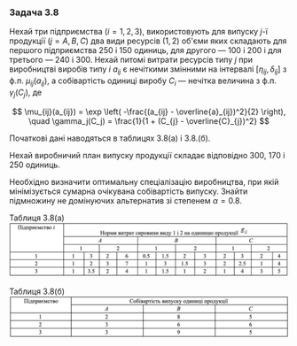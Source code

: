 ### Задача 3.8 

Нехай три підприємства $(i=1, 2, 3)$, використовують для випуску $j$-ї продукції $(j= A, B, C)$ два види ресурсів $(1, 2)$ об'єми яких складають для першого підприємства 250 і 150 одиниць, для другого –– 100 і 200 і для третього –– 240 і 300. Нехай питомі витрати ресурсів типу $j$ при виробництві виробів типу $i$ $a_{ij}$ є нечіткими змінними на інтервалі $[\eta_{ij}, \delta_{ij}]$ з ф.п. $\mu_{ij}(a_{ij})$, а собівартість одиниці виробу $C_i$  –– нечітка величина з ф.п. $\gamma_j(C_j)$, де 


$$ \mu_{ij}(a_{ij}) = \exp \left( -\frac{(a_{ij} - \overline{a}_{ij})^2}{2} \right), \quad
   \gamma_j(C_j) = \frac{1}{1 + (C_{j} - \overline{C}_{j})^2}
$$


Початкові дані наводяться в таблицях 3.8(а) і 3.8.(б). 

Нехай виробничий план випуску продукції складає відповідно 300, 170 і 250 одиниць. 

Необхідно визначити оптимальну спеціалізацію виробництва, при якій мінімізується сумарна очікувана собівартість випуску. Знайти підмножину не домінуючих альтернатив зі степенем $\alpha=0.8$.

Таблиця 3.8(а) 
![](img1.png)

Таблиця 3.8(б) 
![](img2.png)

